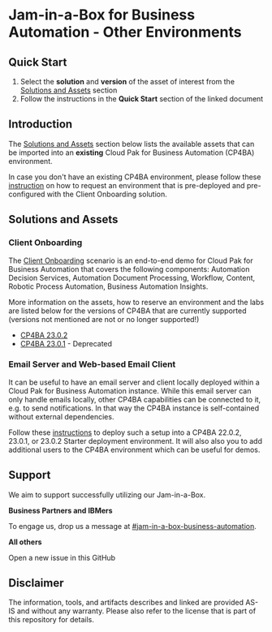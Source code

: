 # Jam-in-a-Box for Business Automation - Other Environments

## Quick Start

1. Select the **solution** and **version** of the asset of interest from the [Solutions and Assets](#solutions-and-assets) section
2. Follow the instructions in the **Quick Start** section of the linked document

## Introduction

The [Solutions and Assets](#solutions-and-assets) section below lists the available assets that can be imported into an **existing** Cloud Pak for Business Automation (CP4BA) environment.

In case you don't have an existing CP4BA environment, please follow these [instruction](README.md) on how to request an environment that is pre-deployed and pre-configured with the Client Onboarding solution.

## Solutions and Assets

### Client Onboarding

The [Client Onboarding](https://github.com/IBM/cp4ba-client-onboarding-scenario) scenario is an end-to-end demo for Cloud Pak for Business Automation that covers the following components: Automation Decision Services, Automation Document Processing, Workflow, Content, Robotic Process Automation, Business Automation Insights.

More information on the assets, how to reserve an environment and the labs are listed below for the versions of CP4BA that are currently supported (versions not mentioned are not or no longer supported!)

- [CP4BA 23.0.2](https://github.com/IBM/cp4ba-jam-in-a-box/tree/main/Solutions/Client%20Onboarding/README.md)
- [CP4BA 23.0.1](https://github.com/IBM/cp4ba-jam-in-a-box/tree/main/Solutions/Client%20Onboarding/README_2301.md) - Deprecated

### Email Server and Web-based Email Client

It can be useful to have an email server and client locally deployed within a Cloud Pak for Business Automation instance. While this email server can only handle emails locally, other CP4BA capabilities can be connected to it, e.g. to send notifications. In that way the CP4BA instance is self-contained without external dependencies.

Follow these [instructions](https://github.com/IBM/cp4ba-client-onboarding-scenario/blob/main/DeployingEmailServerClient.md) to deploy such a setup into a CP4BA 22.0.2, 23.0.1, or 23.0.2 Starter deployment environment. It will also also you to add additional users to the CP4BA environment which can be useful for demos.


## Support

We aim to support successfully utilizing our Jam-in-a-Box.

**Business Partners and IBMers**

To engage us, drop us a message at [#jam-in-a-box-business-automation](https://ibm-cloudpak-partners.slack.com/archives/C04SMFNLA3T).

**All others**

Open a new issue in this GitHub

## Disclaimer

The information, tools, and artifacts describes and linked are provided AS-IS and without any warranty. Please also refer to the license that is part of this repository for details.
